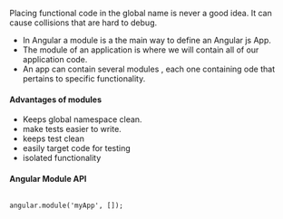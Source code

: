 Placing functional code in the global name is never a good idea. It can cause collisions that are hard to debug. 

- In Angular a module is a the main way to define an Angular js App. 
- The module of an application is where we will contain all of our application code. 
- An app can contain several modules , each one containing ode that pertains to specific functionality. 

#### Advantages of modules

- Keeps global namespace clean. 
- make tests easier to write. 
- keeps test clean 
- easily target code for testing 
- isolated functionality

#### Angular Module API 

````

angular.module('myApp', []);

````

